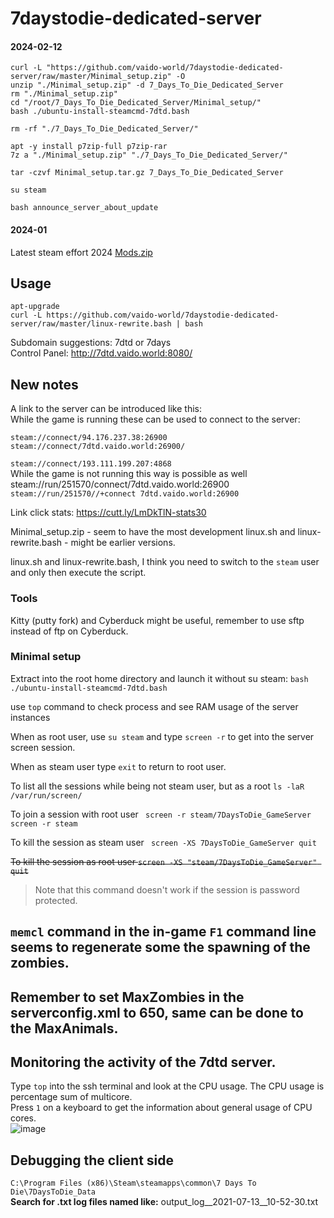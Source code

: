 # 7daystodie-dedicated-server

#### 2024-02-12

```
curl -L "https://github.com/vaido-world/7daystodie-dedicated-server/raw/master/Minimal_setup.zip" -O
unzip "./Minimal_setup.zip" -d 7_Days_To_Die_Dedicated_Server
rm "./Minimal_setup.zip"
cd "/root/7_Days_To_Die_Dedicated_Server/Minimal_setup/"
bash ./ubuntu-install-steamcmd-7dtd.bash
```

`rm -rf "./7_Days_To_Die_Dedicated_Server/"`

```
apt -y install p7zip-full p7zip-rar
7z a "./Minimal_setup.zip" "./7_Days_To_Die_Dedicated_Server/"
```

```
tar -czvf Minimal_setup.tar.gz 7_Days_To_Die_Dedicated_Server
```

```
su steam
```

```
bash announce_server_about_update
```


#### 2024-01
Latest steam effort 2024 
[Mods.zip](https://github.com/vaido-world/7daystodie-dedicated-server/files/13933136/Mods.zip)



## Usage 
```
apt-upgrade
curl -L https://github.com/vaido-world/7daystodie-dedicated-server/raw/master/linux-rewrite.bash | bash
```

Subdomain suggestions: 7dtd or 7days   
Control Panel: http://7dtd.vaido.world:8080/  


## New notes
A link to the server can be introduced like this:   
While the game is running these can be used to connect to the server:  
```
steam://connect/94.176.237.38:26900  
steam://connect/7dtd.vaido.world:26900/  
```


`steam://connect/193.111.199.207:4868`     
While the game is not running this way is possible as well    
steam://run/251570/connect/7dtd.vaido.world:26900  
`steam://run/251570//+connect 7dtd.vaido.world:26900`

Link click stats: https://cutt.ly/LmDkTlN-stats30

Minimal_setup.zip - seem to have the most development
linux.sh and linux-rewrite.bash - might be earlier versions.

linux.sh and linux-rewrite.bash, I think you need to switch to the `steam` user and only then execute the script.


### Tools
Kitty (putty fork) and Cyberduck might be useful, remember to use sftp instead of ftp on Cyberduck. 

### Minimal setup
Extract into the root home directory
and launch it without su steam:
`bash ./ubuntu-install-steamcmd-7dtd.bash`

use `top` command to check process and see RAM usage of the server instances 

When as root user, use `su steam` and type `screen -r` to get into the server screen session.

When as steam user type `exit` to return to root user.

To list all the sessions while being not steam user, but as a root
`ls -laR /var/run/screen/`

To join a session with root user
` screen -r steam/7DaysToDie_GameServer`
` screen -r steam`

To kill the session as steam user
` screen -XS 7DaysToDie_GameServer quit`

<s>To kill the session as root user
`screen -XS "steam/7DaysToDie_GameServer" quit`</s>
> Note that this command doesn't work if the session is password protected.


## `memcl` command in the in-game `F1` command line seems to regenerate some the spawning of the zombies.

## Remember to set MaxZombies in the serverconfig.xml to 650, same can be done to the MaxAnimals.

## Monitoring the activity of the 7dtd server.
Type `top` into the ssh terminal and look at the CPU usage. The CPU usage is percentage sum of multicore.  
Press `1` on a keyboard to get the information about general usage of CPU cores.   
![image](https://user-images.githubusercontent.com/21064622/124397041-04886a00-dd16-11eb-8ac8-e96b4813ac22.png)


## Debugging the client side
`C:\Program Files (x86)\Steam\steamapps\common\7 Days To Die\7DaysToDie_Data`  
**Search for .txt log files named like:** output_log__2021-07-13__10-52-30.txt  



